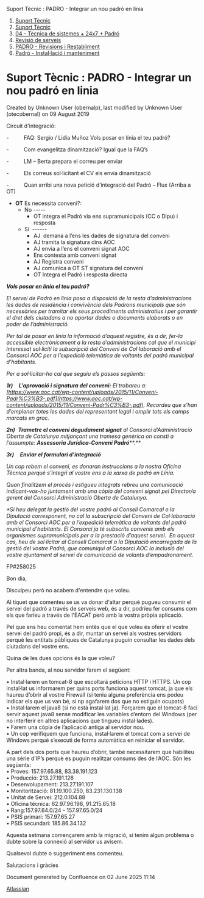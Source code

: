 Suport Tècnic : PADRO - Integrar un nou padró en linia  

1.  [Suport Tècnic](index.html)
2.  [Suport Tècnic](13893782.html)
3.  [04 - Tècnica de sistemes + 24x7 + Padró](26313202.html)
4.  [Revisió de serveis](36340340.html)
5.  [PADRO - Revisions i Restabliment](PADRO---Revisions-i-Restabliment_118554712.html)
6.  [Padró - Instal·lació i manteniment](26313622.html)

Suport Tècnic : PADRO - Integrar un nou padró en linia
======================================================

Created by Unknown User (obernalp), last modified by Unknown User (otecobernal) on 09 August 2019

Circuit d'integració:

\-          FAQ: Sergio / Lidia Muñoz Vols posar en línia el teu padró?

\-          Com evangelitza dinamització? Igual que la FAQ’s

\-          LM – Berta prepara el correu per enviar

\-          Els correus sol·licitant el CV els envia dinamització

  

\-          Quan arribi una nova petició d’integració del Padró – Flux (Arriba a OT)

  

*   **OT** Es necessita conveni?:         
    *   No -----
        *   OT integra el Padró via ens supramunicipals (CC o Dipu) i resposta
    *   Si  ------
        *   AJ  demana a l’ens les dades de signatura del conveni
        *   AJ tramita la signatura dins AOC
        *   AJ envia a l’ens el conveni signat AOC
        *   Ens contesta amb conveni signat
        *   AJ Registra conveni
        *   AJ comunica a OT ST signatura del conveni
        *   OT Integra el Padró i resposta directa

  

  

**_Vols posar en línia el teu padró?_**

_El servei de Padró en línia posa a disposició de la resta d’administracions les dades de residència i convivència dels Padrons municipals que són necessàries per tramitar els seus procediments administratius i per garantir el dret dels ciutadans a no aportar dades o documents elaborats o en poder de l’administració._

_Per tal de posar en línia la informació d’aquest registre, és a dir, fer-la accessible electrònicament a la resta d’administracions cal que el municipi interessat sol·liciti la subscripció del Conveni de Col·laboració amb el Consorci AOC per a l’expedició telemàtica de voltants del padró municipal d’habitants._ 

_Per a sol·licitar-ho cal que seguiu els passos següents:_

**_1r)_**    **_L’aprovació i signatura del conveni:_** _El trobareu a: [https://www.aoc.cat/wp-content/uploads/2015/11/Conveni-Padr%C3%B3-.pdf](https://www.aoc.cat/wp-content/uploads/2015/11/Conveni-Padr%C3%B3-.pdf). Recordeu que s’han d’emplenar totes les dades del representant legal i omplir tots els camps marcats en groc._

**_2n)_**  **_Trametre el conveni degudament signat_** _al Consorci d’Administració Oberta de Catalunya mitjançant una tramesa genèrica on consti a l’assumpte: **Assessoria Jurídica-Conveni Padró****.**_

**_3r)_**    **_Enviar el formulari d’integració_**

_Un cop rebem el conveni, es donaran instruccions a la nostra Oficina Tècnica perquè s’integri al vostre ens a la xarxa de padró en Línia._

_Quan finalitzem el procés i estigueu integrats rebreu una comunicació indicant-vos-ho juntament amb una còpia del conveni signat pel Director/a gerent del Consorci Administració Oberta de Catalunya._

_\*Si heu delegat la gestió del vostre padró al Consell Comarcal o la Diputació corresponent, no cal la subscripció del Conveni de Col·laboració amb el Consorci AOC per a l’expedició telemàtica de voltants del padró municipal d’habitants. El Consorci ja té subscrits convenis amb els organismes supramunicipals per a la prestació d’aquest servei.  En aquest cas, heu de sol·licitar al Consell Comarcal o la Diputació encarregada de la gestió del vostre Padró, que comuniqui al Consorci AOC la inclusió del vostre ajuntament al servei de comunicació de volants d’empadronament._

FP#258025 

Bon dia,

Disculpeu però no acabem d'entendre que voleu.

Al tiquet que comenteu se us va donar d'altar perquè pugueu consumir el servei del padró a través de serveis web, és a dir, podríeu fer consums com els que faríeu a través de l'EACAT però amb la vostra pròpia aplicació.

Pel que ens heu comentat hem entès que el que voleu és oferir el vostre servei del padró propi, és a dir, muntar un servei als vostres servidors perquè les entitats públiques de Catalunya puguin consultar les dades dels ciutadans del vostre ens.

Quina de les dues opcions és la que voleu?

  

  

  

Per altra banda, al nou servidor farem el següent:

• Instal·larem un tomcat-8 que escoltarà peticions HTTP i HTTPS. Un cop instal·lat us informarem per quins ports funciona aquest tomcat, ja que els haureu d’obrir al vostre Firewall (si teniu alguna preferència ens podeu indicar els que us van bé, si np agafarem dos que no estiguin ocupats)  
• Instal·larem el java8 (si no està instal·lat ja). Forçarem que el tomcat-8 faci servir aquest java8 sense modificar les variables d’entorn del Windows (per no interferir en altres aplicacions que tingueu instal·lades).  
• Farem una còpia de l’aplicació antiga al servidor nou.  
• Un cop verifiquem que funciona, instal·larem el tomcat com a servei de Windows perquè s’executi de forma automàtica en reiniciar el servidor.

  
A part dels dos ports que haureu d’obrir, també necessitarem que habiliteu una sèrie d’IP’s perquè es puguin realitzar consums des de l’AOC. Són les següents:  
• Proves: 157.97.65.88, 83.38.191.123  
• Producció: 213.27.191.126  
• Desenvolupament: 213.27.191.107  
• Monitorització: 81.19.100.250, 83.231.130.138  
• Unitat de Servei: 212.0.104.88  
• Oficina tècnica: 62.97.96.198, 91.215.65.18  
• Rang:157.97.64.0/24 - 157.97.65.0/24  
• PSIS primari: 157.97.65.27  
• PSIS secundari: 185.86.34.132

Aquesta setmana començarem amb la migració, si tenim algun problema o dubte sobre la connexió al servidor us avisem.

Qualsevol dubte o suggeriment ens comenteu.

Salutacions i gràcies

  

Document generated by Confluence on 02 June 2025 11:14

[Atlassian](http://www.atlassian.com/)